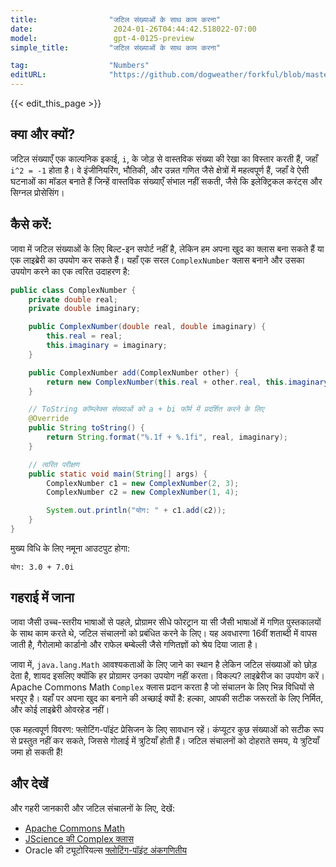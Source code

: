 ```yaml
---
title:                "जटिल संख्याओं के साथ काम करना"
date:                  2024-01-26T04:44:42.518022-07:00
model:                 gpt-4-0125-preview
simple_title:         "जटिल संख्याओं के साथ काम करना"

tag:                  "Numbers"
editURL:              "https://github.com/dogweather/forkful/blob/master/content/hi/java/working-with-complex-numbers.md"
---
```


{{< edit_this_page >}}

## क्या और क्यों?

जटिल संख्याएँ एक काल्पनिक इकाई, `i`, के जोड़ से वास्तविक संख्या की रेखा का विस्तार करती हैं, जहाँ `i^2 = -1` होता है। वे इंजीनियरिंग, भौतिकी, और उन्नत गणित जैसे क्षेत्रों में महत्वपूर्ण हैं, जहाँ वे ऐसी घटनाओं का मॉडल बनाते हैं जिन्हें वास्तविक संख्याएँ संभाल नहीं सकती, जैसे कि इलेक्ट्रिकल करंट्स और सिग्नल प्रोसेसिंग।

## कैसे करें:

जावा में जटिल संख्याओं के लिए बिल्ट-इन सपोर्ट नहीं है, लेकिन हम अपना खुद का क्लास बना सकते हैं या एक लाइब्रेरी का उपयोग कर सकते हैं। यहाँ एक सरल `ComplexNumber` क्लास बनाने और उसका उपयोग करने का एक त्वरित उदाहरण है:

```java
public class ComplexNumber {
    private double real;
    private double imaginary;

    public ComplexNumber(double real, double imaginary) {
        this.real = real;
        this.imaginary = imaginary;
    }

    public ComplexNumber add(ComplexNumber other) {
        return new ComplexNumber(this.real + other.real, this.imaginary + other.imaginary);
    }

    // ToString कॉम्प्लेक्स संख्याओं को a + bi फॉर्म में प्रदर्शित करने के लिए
    @Override
    public String toString() {
        return String.format("%.1f + %.1fi", real, imaginary);
    }

    // त्वरित परीक्षण
    public static void main(String[] args) {
        ComplexNumber c1 = new ComplexNumber(2, 3);
        ComplexNumber c2 = new ComplexNumber(1, 4);

        System.out.println("योग: " + c1.add(c2));
    }
}
```

मुख्य विधि के लिए नमूना आउटपुट होगा:

```
योग: 3.0 + 7.0i
```

## गहराई में जाना

जावा जैसी उच्च-स्तरीय भाषाओं से पहले, प्रोग्रामर सीधे फोरट्रान या सी जैसी भाषाओं में गणित पुस्तकालयों के साथ काम करते थे, जटिल संचालनों को प्रबंधित करने के लिए। यह अवधारणा 16वीं शताब्दी में वापस जाती है, गैरोलामो कार्डानो और राफेल बम्बेल्ली जैसे गणितज्ञों को श्रेय दिया जाता है।

जावा में, `java.lang.Math` आवश्यकताओं के लिए जाने का स्थान है लेकिन जटिल संख्याओं को छोड़ देता है, शायद इसलिए क्योंकि हर प्रोग्रामर उनका उपयोग नहीं करता। विकल्प? लाइब्रेरीज का उपयोग करें। Apache Commons Math `Complex` क्लास प्रदान करता है जो संचालन के लिए भिन्न विधियों से भरपूर है। यहाँ पर अपना खुद का बनाने की अच्छाई क्यों है: हल्का, आपकी सटीक जरूरतों के लिए निर्मित, और कोई लाइब्रेरी ओवरहेड नहीं।

एक महत्वपूर्ण विवरण: फ्लोटिंग-पॉइंट प्रेसिजन के लिए सावधान रहें। कंप्यूटर कुछ संख्याओं को सटीक रूप से प्रस्तुत नहीं कर सकते, जिससे गोलाई में त्रुटियाँ होती हैं। जटिल संचालनों को दोहराते समय, ये त्रुटियाँ जमा हो सकती हैं!

## और देखें

और गहरी जानकारी और जटिल संचालनों के लिए, देखें:

- [Apache Commons Math](https://commons.apache.org/proper/commons-math/)
- [JScience की Complex क्लास](http://jscience.org/)
- Oracle की ट्यूटोरियल्स [फ्लोटिंग-पॉइंट अंकगणितीय](https://docs.oracle.com/cd/E19957-01/806-3568/ncg_goldberg.html)
